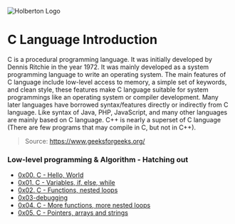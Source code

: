 ![Holberton Logo](https://www.exponcapital.com/wp-content/uploads/2017/10/holberton-1.png)

# C Language Introduction

C is a procedural programming language. It was initially developed by Dennis Ritchie in the year 1972. It was mainly developed as a system programming language to write an operating system. The main features of C language include low-level access to memory, a simple set of keywords, and clean style, these features make C language suitable for system programmings like an operating system or compiler development.
Many later languages have borrowed syntax/features directly or indirectly from C language. Like syntax of Java, PHP, JavaScript, and many other languages are mainly based on C language. C++ is nearly a superset of C language (There are few programs that may compile in C, but not in C++). 
> Source: https://www.geeksforgeeks.org/

### Low-level programming & Algorithm - Hatching out 
* [0x00. C - Hello, World](https://github.com/ezedksl/holbertonschool-low_level_programming/tree/master/0x00-hello_world)
* [0x01. C - Variables, if, else, while](https://github.com/ezedksl/holbertonschool-low_level_programming/tree/master/0x00-hello_world)
* [0x02. C - Functions, nested loops](https://github.com/ezedksl/holbertonschool-low_level_programming/tree/master/0x00-hello_world)
* [0x03-debugging](https://github.com/ezedksl/holbertonschool-low_level_programming/tree/master/0x00-hello_world)
* [0x04. C - More functions, more nested loops](https://github.com/ezedksl/holbertonschool-low_level_programming/tree/master/0x04-more_functions_nested_loops)
* [0x05. C - Pointers, arrays and strings](https://github.com/ezedksl/holbertonschool-low_level_programming/tree/master/0x00-hello_world)
